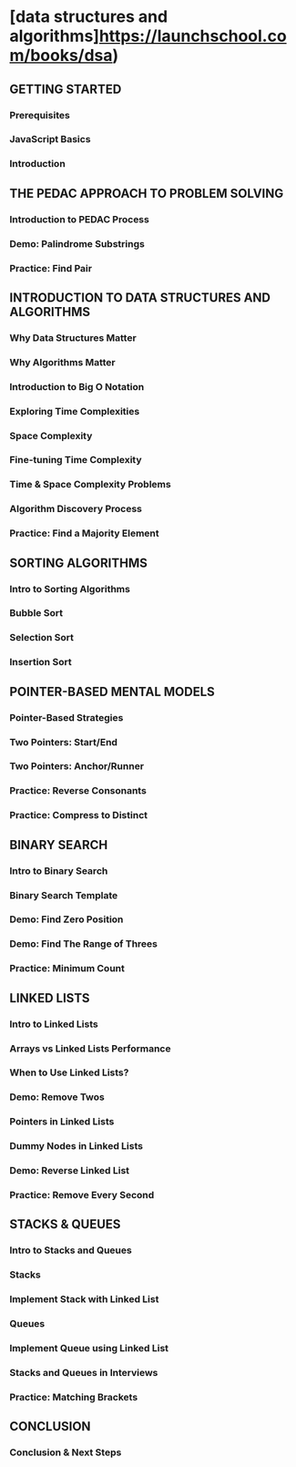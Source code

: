 # [data structures and algorithms]https://launchschool.com/books/dsa)

## GETTING STARTED
### Prerequisites
### JavaScript Basics
### Introduction
## THE PEDAC APPROACH TO PROBLEM SOLVING
### Introduction to PEDAC Process
### Demo: Palindrome Substrings
### Practice: Find Pair
## INTRODUCTION TO DATA STRUCTURES AND ALGORITHMS
### Why Data Structures Matter
### Why Algorithms Matter
### Introduction to Big O Notation
### Exploring Time Complexities
### Space Complexity
### Fine-tuning Time Complexity
### Time & Space Complexity Problems
### Algorithm Discovery Process
### Practice: Find a Majority Element
## SORTING ALGORITHMS
### Intro to Sorting Algorithms
### Bubble Sort
### Selection Sort
### Insertion Sort
## POINTER-BASED MENTAL MODELS
### Pointer-Based Strategies
### Two Pointers: Start/End
### Two Pointers: Anchor/Runner
### Practice: Reverse Consonants
### Practice: Compress to Distinct
## BINARY SEARCH
### Intro to Binary Search
### Binary Search Template
### Demo: Find Zero Position
### Demo: Find The Range of Threes
### Practice: Minimum Count
## LINKED LISTS
### Intro to Linked Lists
### Arrays vs Linked Lists Performance
### When to Use Linked Lists?
### Demo: Remove Twos
### Pointers in Linked Lists
###  Dummy Nodes in Linked Lists
### Demo: Reverse Linked List
### Practice: Remove Every Second
## STACKS & QUEUES
### Intro to Stacks and Queues
### Stacks
### Implement Stack with Linked List
### Queues
### Implement Queue using Linked List
### Stacks and Queues in Interviews
### Practice: Matching Brackets
## CONCLUSION
### Conclusion & Next Steps
